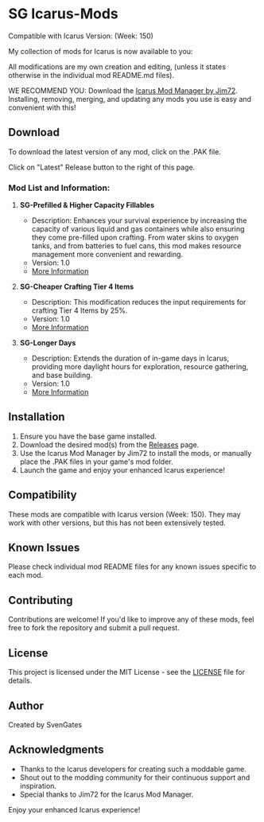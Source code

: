 # SG Icarus-Mods

Compatible with Icarus Version: (Week: 150)

My collection of mods for Icarus is now available to you:

All modifications are my own creation and editing, (unless it states otherwise in the individual mod README.md files).

WE RECOMMEND YOU: Download the [Icarus Mod Manager by Jim72](https://github.com/Jimk72/Icarus_Software). Installing, removing, merging, and updating any mods you use is easy and convenient with this!

## Download

To download the latest version of any mod, click on the .PAK file.

Click on "Latest" Release button to the right of this page.  

### Mod List and Information:

1. **SG-Prefilled & Higher Capacity Fillables**
   - Description: Enhances your survival experience by increasing the capacity of various liquid and gas containers while also ensuring they come pre-filled upon crafting. From water skins to oxygen tanks, and from batteries to fuel cans, this mod makes resource management more convenient and rewarding.
   - Version: 1.0
   - [More Information](/SG-Prefilled-&-Higher-Capacity-Fillables/SG-Prefilled-&-Higher-Capacity-Fillables-README.md)

2. **SG-Cheaper Crafting Tier 4 Items**
   - Description: This modification reduces the input requirements for crafting Tier 4 Items by 25%.
   - Version: 1.0
   - [More Information](https://github.com/SvenGates0615/Icarus-Mods/blob/main/SG-Cheaper-Crafting-Tier-4-Items/SG-Cheaper-Crafting-Tier-4-Items-README.md)

3. **SG-Longer Days**
   - Description: Extends the duration of in-game days in Icarus, providing more daylight hours for exploration, resource gathering, and base building.
   - Version: 1.0
   - [More Information](https://github.com/SvenGates0615/Icarus-Mods/blob/main/SG-Longer-Days/SG-Longer-Days.md)


## Installation

1. Ensure you have the base game installed.
2. Download the desired mod(s) from the [Releases](https://github.com/SvenGates0615/Icarus-Mods/releases) page.
3. Use the Icarus Mod Manager by Jim72 to install the mods, or manually place the .PAK files in your game's mod folder.
4. Launch the game and enjoy your enhanced Icarus experience!

## Compatibility


These mods are compatible with Icarus version (Week: 150). They may work with other versions, but this has not been extensively tested.

## Known Issues

Please check individual mod README files for any known issues specific to each mod.

## Contributing

Contributions are welcome! If you'd like to improve any of these mods, feel free to fork the repository and submit a pull request.

## License

This project is licensed under the MIT License - see the [LICENSE](https://github.com/SvenGates0615/Icarus-Mods/blob/main/License) file for details.

## Author

Created by SvenGates

## Acknowledgments

- Thanks to the Icarus developers for creating such a moddable game.
- Shout out to the modding community for their continuous support and inspiration.
- Special thanks to Jim72 for the Icarus Mod Manager.

Enjoy your enhanced Icarus experience!

